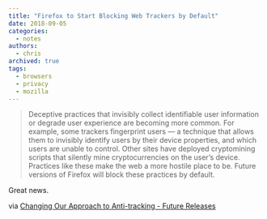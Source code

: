 ```yaml
---
title: "Firefox to Start Blocking Web Trackers by Default"
date: 2018-09-05
categories:
  - notes
authors:
  - chris
archived: true
tags:
  - browsers
  - privacy
  - mozilla
---
```


> Deceptive practices that invisibly collect identifiable user information or degrade user experience are becoming more common. For example, some trackers fingerprint users — a technique that allows them to invisibly identify users by their device properties, and which users are unable to control. Other sites have deployed cryptomining scripts that silently mine cryptocurrencies on the user’s device. Practices like these make the web a more hostile place to be. Future versions of Firefox will block these practices by default.

Great news.

via [Changing Our Approach to Anti-tracking - Future Releases](https://blog.mozilla.org/futurereleases/2018/08/30/changing-our-approach-to-anti-tracking/)
